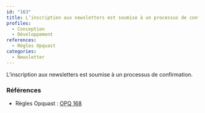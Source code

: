 ```yaml
---
id: "163"
title: L’inscription aux newsletters est soumise à un processus de confirmation
profiles:
  - Conception
  - Développement
references:
  - Règles Opquast
categories:
  - Newsletter
---
```


L’inscription aux newsletters est soumise à un processus de confirmation.

### Références

*   Règles Opquast : [OPQ 168](https://checklists.opquast.com/fr/assurance-qualite-web/linscription-aux-newsletters-est-soumise-a-un-processus-de-confirmation)

